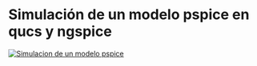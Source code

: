 # Simulación de un modelo pspice en qucs y ngspice

[![Simulacion de un modelo pspice](https://img.youtube.com/vi/YZ0L2qvkQ1N/0.jpg)](https://www.youtube.com/watch?v=YZ0L2qvkQ1N "Simulacion de un modelo pspice")

